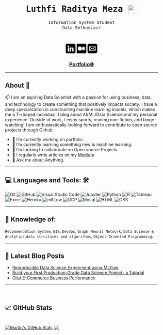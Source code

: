 <div align='center'>

<h1><samp><strong>Luthfi Raditya Meza <img src="https://raw.githubusercontent.com/MartinHeinz/MartinHeinz/master/wave.gif" width="30px" height="30px" align='center' /></strong></samp></h1>
<p><samp>Information System Student <br> Data Enthusiast</samp></p>
  <br>

[![](img/linkedin.png)](https://www.linkedin.com/in/luthfiraditya)
[![](img/medium.png)](https://medium.com/@luthfirdty/)
[![](img/mail.png)](mailto:luthfirdty@gmail.com)
<h3 align='center'><strong><a href="https://luthfiraditya.github.io/" target="_blank">Portfolio🌐</a></strong></h3>
</div>

---

## About 👋

📫 I am an aspiring Data Scientist with a passion for using business, data, and technology to create something that positively impacts society. I have a deep specialization in constructing machine learning models, which makes me a T-shaped individual. I blog about AI/ML/Data Science and my personal experience. Outside of work, I enjoy sports, reading non-fiction, and binge-watching! I am enthusiastically looking forward to contribute to open source projects through Github.

- 🔭 I’m currently working on portfolio
- 🌱 I’m currently learning something new in machine learning.
- 👯 I’m looking to collaborate on Open source Projects
- 📝 I regularly write articles on my [Medium](https://luthfirdty.medium.com/)
- 💬 Ask me about Anything.
---
## 💻 **Languages and Tools:** 🛠️

![Git](https://img.shields.io/badge/-Git-000000?style=flat&logo=git&logoColor=F05032&labelColor=white)
![GitHub](https://img.shields.io/badge/-GitHub-000000?style=flat&logo=github&logoColor=000000&labelColor=lightgrey)
![Visual Studio Code](https://img.shields.io/badge/-VSCode-000000?style=flat&logo=visual-studio-code&labelColor=007ACC)
![Jupyter](https://img.shields.io/badge/-Jupyter_Notebook-000000?style=flat&logo=jupyter&labelColor=white)
![Python](https://img.shields.io/badge/-Python-000000?style=flat&logo=python&labelColor=yellow)
![R](https://img.shields.io/badge/-R-000000?style=flat&logo=R&labelColor=blue)
![Tableau](https://img.shields.io/badge/-Tableau-000000?style=flat&logo=tableau&labelColor=white)
![Excel](https://img.shields.io/badge/-Excel-000000?style=flat&logo=microsoftexcel&labelColor=black)
![Heroku](https://img.shields.io/badge/-Heroku-000000?style=flat&logo=heroku&labelColor=purple)
![mlfLow](https://img.shields.io/badge/-MLFlow-000000?style=flat&logo=mlflow&labelColor=black)
![GCP](https://img.shields.io/badge/-GCP-000000?style=flat&logo=googlecloud&labelColor=white)
![Mysql](https://img.shields.io/badge/-Mysql-000000?style=flat&logo=mysql&labelColor=white)
![HTML](https://img.shields.io/badge/-HTML5-000000?style=flat&logo=html5&labelColor=white)
![CSS](https://img.shields.io/badge/-CSS3-000000?style=flat&logo=css3&labelColor=blue)

---
## 🧐 **Knowledge of:**<br>

`Recommendation System`, `GIS`, `DevOps`, `Graph Neural Network`, `Data Science & Analytics`,`data structures and algorithms`, `Object-Oriented Programming`.

---

## 📝 **Latest Blog Posts**
* [Reproducible Data Science Experiment using MLflow](https://blog.devgenius.io/reproducible-data-science-experiment-using-mlflow-6f2f6e1baa8c)
* [Build your First Production-Grade Data Science Project- a Tutorial](https://blog.devgenius.io/build-your-first-production-grade-data-science-project-a-tutorial-a596c74fadf8)
* [Olist E-Commerce Business Performance](https://luthfirdty.medium.com/olist-e-commerce-business-performance-5ce0b3dc66fb)

---
<br>

## &#x1f4c8; GitHub Stats
<br>
<a href="https://github.com/MartinHeinz/MartinHeinz">
  <img align="center" src="https://github-readme-stats.vercel.app/api?username=luthfiraditya&theme=dark&show_icons=true" alt="Martin's GitHub Stats" />
</a>
<a href="https://github.com/MartinHeinz/MartinHeinz">
  <img align="center" src="https://github-readme-stats.vercel.app/api/top-langs/?username=luthfiraditya&layout=compact&theme=radical" />
</a>

